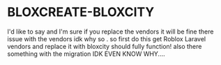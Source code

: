 # BLOXCREATE-BLOXCITY
I'd like to say and I'm sure if you replace the vendors it will be fine there issue with the vendors idk why so . so first do this get Roblox Laravel vendors and replace it with bloxcity should fully function! also there something with the migration IDK EVEN KNOW WHY....
